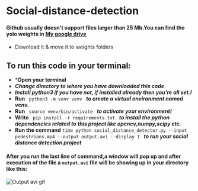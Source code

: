 # Social-distance-detection

#### Github usually doesn't support files larger than 25 Mb.You can find the yolo weights in [My google drive](https://drive.google.com/drive/folders/15gg-XeTXZo4faorFdemGgkFMjsuvZBO_?usp=sharing) 
* Download it & move it to weights folders

## To run this code in your terminal:
* ***Open your terminal**
* ***Change directory to where you have downloaded this code***
* ***Install python3 if you have not, if installed already then you're all set.!***
* **Run**  `  python3 -m venv venv  ` ***to create a virtual environment named venv.***
* **Run**   `  source venv/bin/activate  ` 
***to activate your environment!***
* **Write**   `  pip install -r requirements.txt  ` 
***to install the python dependencies related to this project like opencv,numpy,scipy etc.***
* **Run the command** `time python social_distance_detector.py --input pedestrians.mp4 --output output.avi --display 1
` ***to run your social distance detection project***

#### After you run the last line of command,a window will pop up and after execution of the file a `output.avi` file will be showing up in your directory like this:
![Output avi gif](https://github.com/SBNoor/SocialDistancingForCovid/blob/main/social%20distance%20detection.gif)
